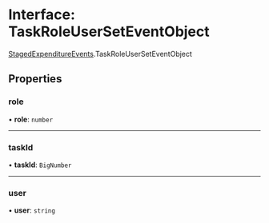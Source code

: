 # Interface: TaskRoleUserSetEventObject

[StagedExpenditureEvents](../modules/StagedExpenditureEvents.md).TaskRoleUserSetEventObject

## Properties

### role

• **role**: `number`

___

### taskId

• **taskId**: `BigNumber`

___

### user

• **user**: `string`
